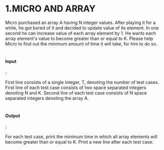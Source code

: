 # 1.MICRO AND ARRAY
Micro purchased an array A having N integer values. After playing it for a while, he got
bored of it and decided to update value of its element. In one second he can increase
value of each array element by 1. He wants each array element's value to become greater
than or equal to K. Please help Micro to find out the minimum amount of time it will take,
for him to do so.
<html>
  <head>
    
# <h4>Input</h4>:
First line consists of a single integer, T, denoting the number of test cases.
First line of each test case consists of two space separated integers denoting N and K.
Second line of each test case consists of N space separated integers denoting the array
A.

# <h4>Output</h4>:
For each test case, print the minimum time in which all array elements will become
greater than or equal to K. Print a new line after each test case.
</head>
</html>
